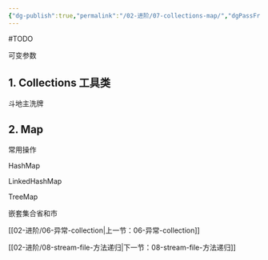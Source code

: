 ```yaml
---
{"dg-publish":true,"permalink":"/02-进阶/07-collections-map/","dgPassFrontmatter":true}
---
```



#TODO 

可变参数

## 1. Collections 工具类

斗地主洗牌

## 2. Map

常用操作

HashMap

LinkedHashMap

TreeMap


嵌套集合省和市

[[02-进阶/06-异常-collection\|上一节：06-异常-collection]]

[[02-进阶/08-stream-file-方法递归\|下一节：08-stream-file-方法递归]]
